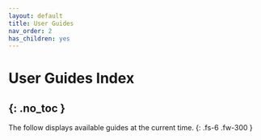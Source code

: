 ```yaml
---
layout: default
title: User Guides
nav_order: 2
has_children: yes
---
```


# User Guides Index
{: .no_toc }
---
The follow displays available guides at the current time.
{: .fs-6 .fw-300 }
